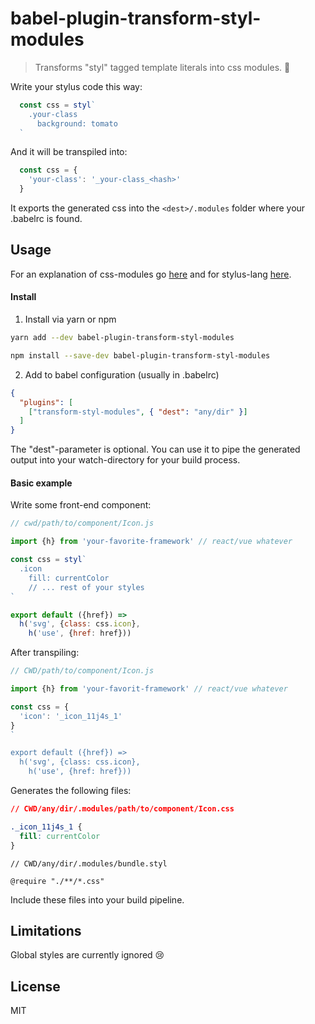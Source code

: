 
# babel-plugin-transform-styl-modules

> Transforms "styl" tagged template literals into css modules. 🚀

Write your stylus code this way:

```javascript
  const css = styl`
    .your-class
      background: tomato
  `
```

And it will be transpiled into:

```javascript
  const css = {
    'your-class': '_your-class_<hash>'
  }
```

It exports the generated css into the `<dest>/.modules` folder where your .babelrc is found.

## Usage

For an explanation of css-modules go [here](https://github.com/css-modules/css-modules) and for stylus-lang [here](http://stylus-lang.com).

#### Install

1. Install via yarn or npm

  ```bash
  yarn add --dev babel-plugin-transform-styl-modules
  ```

  ```bash
  npm install --save-dev babel-plugin-transform-styl-modules
  ```

2. Add to babel configuration (usually in .babelrc)

  ```JSON
  {
    "plugins": [
      ["transform-styl-modules", { "dest": "any/dir" }]
    ]
  }
  ```

  The "dest"-parameter is optional. You can use it to pipe the generated output into your watch-directory for your build process.

#### Basic example

Write some front-end component:

```javascript
// cwd/path/to/component/Icon.js

import {h} from 'your-favorite-framework' // react/vue whatever

const css = styl`
  .icon
    fill: currentColor
    // ... rest of your styles
`

export default ({href}) =>
  h('svg', {class: css.icon},
    h('use', {href: href}))
```

After transpiling:

```javascript
// CWD/path/to/component/Icon.js

import {h} from 'your-favorit-framework' // react/vue whatever

const css = {
  'icon': '_icon_11j4s_1'
}
`

export default ({href}) =>
  h('svg', {class: css.icon},
    h('use', {href: href}))
```

Generates the following files:

```css
// CWD/any/dir/.modules/path/to/component/Icon.css

._icon_11j4s_1 {
  fill: currentColor
}
```

```Stylus
// CWD/any/dir/.modules/bundle.styl

@require "./**/*.css"
```

Include these files into your build pipeline.

## Limitations

Global styles are currently ignored 😢

## License

MIT
